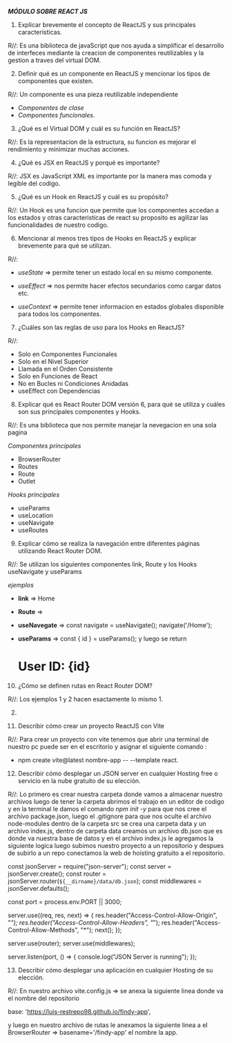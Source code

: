 ***MÓDULO SOBRE REACT JS***

1. Explicar brevemente el concepto de ReactJS y sus principales características.

R//:
Es una biblioteca de javaScript que nos ayuda a simplificar el desarrollo de interfeces mediante la creacion de componentes reutilizables y la gestion a traves del virtual DOM.

2. Definir qué es un componente en ReactJS y mencionar los tipos de componentes que 
existen.

R//:
Un componente es una pieza reutilizable independiente

- *Componentes de clase*
- *Componentes funcionales*.

3. ¿Qué es el Virtual DOM y cuál es su función en ReactJS?

R//:
Es la representacion de la estructura, su funcion es mejorar el rendimiento y minimizar muchas acciones.

4. ¿Qué es JSX en ReactJS y porqué es importante?

R//:
JSX es  JavaScript XML   es importante por la manera mas comoda y legible del codigo.

5. ¿Qué es un Hook en ReactJS y cuál es su propósito?

R//:
Un Hook es una funcion que permite que los componentes accedan a los estados y otras caracteristicas de react su proposito es agilizar las funcionalidades de nuestro codigo.

6. Mencionar al menos tres tipos de Hooks en ReactJS y explicar brevemente para qué se 
utilizan.

R//:
- *useState* => permite tener un estado local en su mismo componente.

- *useEffect* => nos permite hacer efectos secundarios como cargar datos etc.

- *useContext* => permite tener informacion en estados globales disponible para todos los componentes.

7. ¿Cuáles son las reglas de uso para los Hooks en ReactJS?

R//:
- Solo en Componentes Funcionales
- Solo en el Nivel Superior
- Llamada en el Orden Consistente
- Solo en Funciones de React
- No en Bucles ni Condiciones Anidadas
- useEffect con Dependencias

8. Explicar qué es React Router DOM versión 6, para qué se utiliza y cuáles son sus 
principales componentes y Hooks.

R//:
Es una biblioteca que nos permite manejar la nevegacion en una sola pagina 

*Componentes principales*
- BrowserRouter
- Routes
- Route
- Outlet

*Hooks principales*
- useParams
- useLocation
- useNavigate
- useRoutes

9. Explicar cómo se realiza la navegación entre diferentes páginas utilizando React Router 
DOM.

R//:
Se utilizan los siguientes componentes link, Route y los Hooks useNavigate y useParams

*ejemplos*

- **link** => <Link to="/">Home</Link>

- **Route** => <Route path="/about" component={About} />

- **useNavegate** => const navigate = useNavigate(); 
navigate('/Home');

- **useParams** => const { id } = useParams(); y luego se return <h1>User ID: {id}</h1>

10. ¿Cómo se definen rutas en React Router DOM?

R//:
Los ejemplos 1 y 2 hacen esactamente lo mismo
1. 
<BrowserRouter>
 <Route path="/" component={Home} />
</BrowserRouter>

2. 
<Router>
 <Route path="/" component={Home} />
</Router>

11. Describir cómo crear un proyecto ReactJS con Vite

R//:
Para crear un proyecto con vite tenemos que abrir una terminal de nuestro pc puede ser en el escritorio y asignar el siguiente comando :
- npm create vite@latest nombre-app -- --template react.

12. Describir cómo desplegar un JSON server en cualquier Hosting free o servicio en la 
nube gratuito de su elección.

R//:
Lo primero es crear nuestra carpeta donde vamos a almacenar nuestro archivos luego de tener la carpeta abrimos el trabajo en un editor de codigo y en la terminal le damos el comando *npm init -y* para que nos cree el archivo package.json, luego el .gitignore para que nos oculte el archivo node-modules
dentro de la carpeta src se crea una carpeta data y un archivo index.js, dentro de carpeta data creamos un archivo db.json que es donde va nuestra base de datos y en el archivo index.js le agregamos la siguiente logica luego subimos nuestro proyecto a un repositorio y despues de subirlo a un repo conectamos la web de hoisting gratuito a el repositorio.

const jsonServer = require("json-server");
const server = jsonServer.create();
const router = jsonServer.router(`${__dirname}/data/db.json`);
const middlewares = jsonServer.defaults();

const port = process.env.PORT || 3000;

server.use((req, res, next) => {
  res.header("Access-Control-Allow-Origin", "*");
  res.header("Access-Control-Allow-Headers", "*");
  res.header("Access-Control-Allow-Methods", "*");
  next();
});

server.use(router);
server.use(middlewares);

server.listen(port, () => {
  console.log("JSON Server is running");
});

13. Describir cómo desplegar una aplicación en cualquier Hosting de su elección.

R//:
En nuestro archivo vite.config.js => se anexa la siguiente linea donde va el nombre del repositorio

  base: 'https://luis-restrepo98.github.io/findy-app',

y luego en nuestro archivo de rutas le anexamos la siguiente linea a el BrowserRouter => basename='/findy-app'   el nombre la app.


